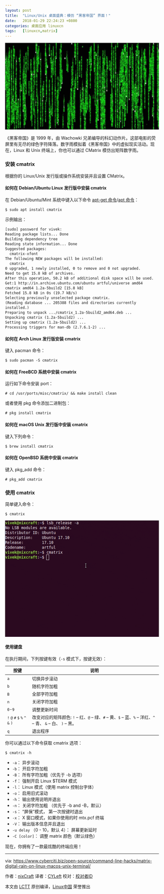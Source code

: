 ```yaml
---
layout: post
title:	"Linux/Unix 桌面盛典：模仿 “黑客帝国” 界面！"
date:	2018-01-29 22:24:23 +0800 
categories:	桌面应用 linuxcn 
tags:	[linuxcn,matrix]
---
```



![](/Asserts/Images/album/201801/29/222415ln4gn4nh4m6kznmw.jpg)


《黑客帝国》是 1999 年，由 Wachowki 兄弟编导的科幻动作片。这部电影的荧屏里有无尽的绿色字符降落。数字雨模拟着《黑客帝国》中的虚拟现实活动。现在，Linux 和 Unix 终端上，你也可以通过 CMatrix 模仿出矩阵数字雨。


### 安装 cmatrix


根据你的 Linux/Unix 发行版或操作系统安装并且设置 CMatrix。


#### 如何在 Debian/Ubuntu Linux 发行版中安装 cmatrix


在 Debian/Ubuntu/Mint 系统中键入以下命令 [apt-get 命令](https://www.cyberciti.biz/tips/linux-debian-package-management-cheat-sheet.html "See Linux/Unix apt-get command examples for more info")/[apt 命令](https://www.cyberciti.biz/faq/ubuntu-lts-debian-linux-apt-command-examples/ "See Linux/Unix apt command examples for more info")：



```
$ sudo apt install cmatrix

```

示例输出：



```
[sudo] password for vivek: 
Reading package lists... Done
Building dependency tree       
Reading state information... Done
Suggested packages:
  cmatrix-xfont
The following NEW packages will be installed:
  cmatrix
0 upgraded, 1 newly installed, 0 to remove and 0 not upgraded.
Need to get 15.8 kB of archives.
After this operation, 50.2 kB of additional disk space will be used.
Get:1 http://in.archive.ubuntu.com/ubuntu artful/universe amd64 cmatrix amd64 1.2a-5build2 [15.8 kB]
Fetched 15.8 kB in 0s (19.7 kB/s)
Selecting previously unselected package cmatrix.
(Reading database ... 205388 files and directories currently installed.)
Preparing to unpack .../cmatrix_1.2a-5build2_amd64.deb ...
Unpacking cmatrix (1.2a-5build2) ...
Setting up cmatrix (1.2a-5build2) ...
Processing triggers for man-db (2.7.6.1-2) ...

```

#### 如何在 Arch Linux 发行版安装 cmatrix


键入 pacman 命令：



```
$ sudo pacman -S cmatrix

```

#### 如何在 FreeBCD 系统中安装 cmatrix


运行如下命令安装 port：



```
# cd /usr/ports/misc/cmatrix/ && make install clean

```

或者使用 pkg 命令添加二进制包：



```
# pkg install cmatrix

```

#### 如何在 macOS Unix 发行版中安装 cmatrix


键入下列命令：



```
$ brew install cmatrix

```

#### 如何在 OpenBSD 系统中安装 cmatrix


键入 pkg\_add 命令：



```
# pkg_add cmatrix

```

### 使用 cmatrix


简单键入命令：



```
$ cmatrix

```

[![cmtarix 运转中](/Asserts/Images/album/201801/29/222426mrmtjayfitmfiffi.gif)](https://www.cyberciti.biz/media/new/cms/2018/01/small-cmtarix-file.gif)


#### 使用键盘


在执行期间，下列按键有效（`-s` 模式下，按键无效）：




| 按键 | 说明 |
| --- | --- |
| `a` | 切换异步滚动 |
| `b` | 随机字符加粗 |
| `B` | 全部字符加粗 |
| `n` | 关闭字符加粗 |
| `0`-`9` | 调整更新时间 |
| `!` `@` `#` `$` `%` `^` `&` `)` | 改变对应的矩阵颜色: `!` – 红、`@` – 绿、`#` – 黄、`$` – 蓝、`%` – 洋红、`^` – 青、 `&` – 白、 `)` – 黑。 |
| `q` | 退出程序 |


你可以通过以下命令获取 cmatrix 选项：



```
$ cmatrix -h

```

* `-a`： 异步滚动
* `-b`： 开启字符加粗
* `-B`： 所有字符加粗（优先于 -b 选项）
* `-f`： 强制开启 Linux $TERM 模式
* `-l`： Linux 模式（使用 matrix 控制台字体）
* `-o`： 启用旧式滚动
* `-h`： 输出使用说明并退出
* `-n`： 关闭字符加粗 （优先于 -b and -B，默认）
* `-s`： “屏保”模式， 第一次按键时退出
* `-x`： X 窗口模式，如果你使用的时 mtx.pcf 终端
* `-V`： 输出版本信息并且退出
* `-u delay` （0 - 10，默认 4）： 屏幕更新延时
* `-C [color]`： 调整 matrix 颜色（默认绿色）


现在，你拥有了一款最炫酷的终端应用！




---


via: <https://www.cyberciti.biz/open-source/command-line-hacks/matrix-digital-rain-on-linux-macos-unix-terminal/>


作者：[nixCraft](https://www.cyberciti.biz) 译者：[CYLeft](https://github.com/CYLeft) 校对：[校对者ID](https://github.com/%E6%A0%A1%E5%AF%B9%E8%80%85ID)


本文由 [LCTT](https://github.com/LCTT/TranslateProject) 原创编译，[Linux中国](https://linux.cn/) 荣誉推出
